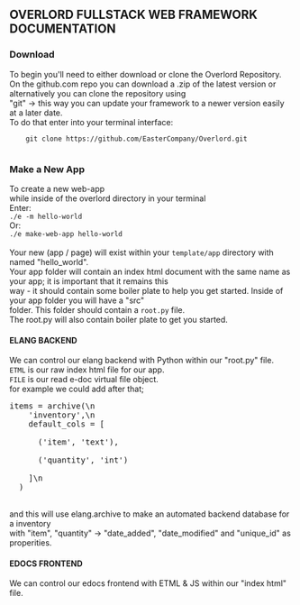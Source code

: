 <h2 class="redline"> OVERLORD FULLSTACK WEB FRAMEWORK DOCUMENTATION </h2>
<h3> Download </h3>
<p>
  To begin you'll need to either download or clone the Overlord Repository.<br>
  On the github.com repo you can download a .zip of the latest version or alternatively you can clone the repository using<br>"git" -> this way you can update your framework to a newer version easily at a later date.<br>
  To do that enter into your terminal interface:<br>
  <code>
    git clone https://github.com/EasterCompany/Overlord.git
  </code>
</p>
<h3> Make a New App </h3>
<p> 
  To create a new web-app<br>while inside of the overlord directory in your terminal<br>
  Enter:<br>
  <code>./e -m hello-world</code><br>
  Or:<br>
  <code>./e make-web-app hello-world</code><br>
  <br>
  Your new (app / page) will exist within your <code>template/app</code> directory with named "hello_world".<br>
  Your app folder will contain an index html document with the same name as your app; it is important that it remains this<br>way - it should contain some boiler plate to help you get started. Inside of your app folder you will have a "src"<br>folder. This folder should contain a <code>root.py</code> file.<br>
  The root.py will also contain boiler plate to get you started.<br>
</p>
<h4> ELANG BACKEND </h4>
<p> 
  We can control our elang backend with Python within our "root.py" file.<br>
  <code>ETML</code> is our raw index html file for our app.<br>
  <code>FILE</code> is our read e-doc virtual file object.<br>
  for example we could add after that;<br>
  <pre>items = archive(\n
    'inventory',\n
    default_cols = [</br>
      ('item', 'text'),</br> 
      ('quantity', 'int')<br> 
    ]\n
  )</pre>
  <br>
  and this will use elang.archive to make an automated backend database for a inventory <br>
  with "item", "quantity" -> "date_added", "date_modified" and "unique_id" as properities.<br>
</p>
<h4> EDOCS FRONTEND </h4>
<p> We can control our edocs frontend with ETML & JS within our "index html" file. </p>
